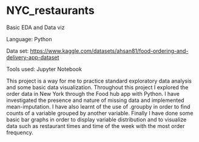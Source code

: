 # NYC_restaurants
Basic EDA and Data viz

Language: Python

Data set: https://www.kaggle.com/datasets/ahsan81/food-ordering-and-delivery-app-dataset

Tools used: Jupyter Notebook

This project is a way for me to practice standard exploratory data analysis and some basic data visualization. Throughout this project I explored the order data in New York through the Food hub app with Python. I have investigated the presence and nature of missing data and implemented mean-imputation. I have also learnt of the use of .groupby in order to find counts of a variable grouped by another variable. Finally I have done some basic bar graphs in order to display variable distribution and to visualize data such as restaurant times and time of the week with the most order frequency.
